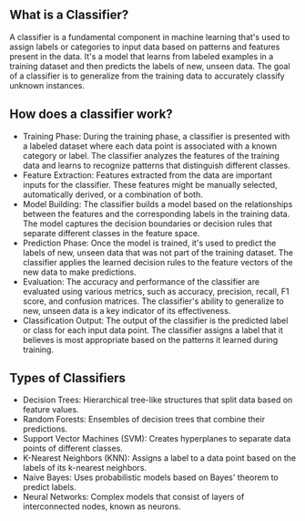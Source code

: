 ## What is a Classifier?

A classifier is a fundamental component in machine learning that's used to assign labels or categories to input data based on patterns and features present in the data. It's a model that learns from labeled examples in a training dataset and then predicts the labels of new, unseen data. The goal of a classifier is to generalize from the training data to accurately classify unknown instances.

## How does a classifier work?
- Training Phase:
During the training phase, a classifier is presented with a labeled dataset where each data point is associated with a known category or label.
The classifier analyzes the features of the training data and learns to recognize patterns that distinguish different classes.
- Feature Extraction:
Features extracted from the data are important inputs for the classifier. These features might be manually selected, automatically derived, or a combination of both.
- Model Building:
The classifier builds a model based on the relationships between the features and the corresponding labels in the training data.
The model captures the decision boundaries or decision rules that separate different classes in the feature space.
- Prediction Phase:
Once the model is trained, it's used to predict the labels of new, unseen data that was not part of the training dataset.
The classifier applies the learned decision rules to the feature vectors of the new data to make predictions.
- Evaluation:
The accuracy and performance of the classifier are evaluated using various metrics, such as accuracy, precision, recall, F1 score, and confusion matrices.
The classifier's ability to generalize to new, unseen data is a key indicator of its effectiveness.
- Classification Output:
The output of the classifier is the predicted label or class for each input data point.
The classifier assigns a label that it believes is most appropriate based on the patterns it learned during training.

## Types of Classifiers
- Decision Trees: Hierarchical tree-like structures that split data based on feature values.
- Random Forests: Ensembles of decision trees that combine their predictions.
- Support Vector Machines (SVM): Creates hyperplanes to separate data points of different classes.
- K-Nearest Neighbors (KNN): Assigns a label to a data point based on the labels of its k-nearest neighbors.
- Naive Bayes: Uses probabilistic models based on Bayes' theorem to predict labels.
- Neural Networks: Complex models that consist of layers of interconnected nodes, known as neurons.
